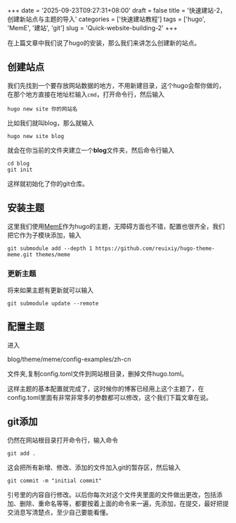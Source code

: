 +++
date = '2025-09-23T09:27:31+08:00'
draft = false
title = '快速建站-2，创建新站点与主题的导入'
categories = ['快速建站教程']
tags = ['hugo', 'MemE', '建站', 'git']
slug = 'Quick-website-building-2'
+++

在上篇文章中我们说了hugo的安装，那么我们来讲怎么创建新的站点。

## 创建站点

我们先找到一个要存放网站数据的地方，不用新建目录，这个hugo会帮你做的，在那个地方直接在地址栏输入`cmd`，打开命令行，然后输入

```
hugo new site 你的网站名
```

比如我们就叫blog，那么就输入

```
hugo new site blog
```

就会在你当前的文件夹建立一个**blog**文件夹，然后命令行输入

```
cd blog
git init
```

这样就初始化了你的git仓库。

## 安装主题

这里我们使用[MemE]作为hugo的主题，无障碍方面也不错，配置也很齐全，我们把它作为子模块添加，输入

```
git submodule add --depth 1 https://github.com/reuixiy/hugo-theme-meme.git themes/meme
```

### 更新主题

将来如果主题有更新就可以输入

```
git submodule update --remote
```

## 配置主题

进入

blog/theme/meme/config-examples/zh-cn

文件夹,复制config.toml文件到网站根目录，删掉文件hugo.toml。

这样主题的基本配置就完成了，这时候你的博客已经用上这个主题了，在config.toml里面有非常非常多的参数都可以修改，这个我们下篇文章在说。

## git添加

仍然在网站根目录打开命令行，输入命令

```
git add .
```

这会把所有新增、修改、添加的文件加入git的暂存区，然后输入

```
git commit -m "initial commit"
```

引号里的内容自行修改。以后你每次对这个文件夹里面的文件做出更改，包括添加、删除、重命名等等，都要按着上面的命令来一遍，先添加，在提交，最好把提交消息写清楚点，至少自己要能看懂。

[MemE]: https://github.com/reuixiy/hugo-theme-meme